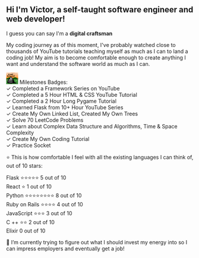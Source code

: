 ## Hi I'm Victor, a self-taught software engineer and web developer! 
I guess you can say I'm a **digital craftsman**

My coding journey as of this moment, I've probably watched close to thousands of YouTube tutorials teaching myself as much as I can to land a coding job! My aim is to become comfortable enough 
to create anything I want and understand the software world as much as I can.



![Milestone badge][logo] Milestones Badges: <br>
  ✓ Completed a Framework Series on YouTube  <br>
  ✓ Completed a 5 Hour HTML & CSS YouTube Tutorial  <br>
  ✓ Completed a 2 Hour Long Pygame Tutorial <br>
  ✓ Learned Flask from 10+ Hour YouTube Series  <br>
  ✓ Create My Own Linked List, Created My Own Trees  <br>
  ✓ Solve 70 LeetCode Problems  <br>
  ✓ Learn about Complex Data Structure and Algorithms, Time & Space Complexity  <br>
  ✓ Create My Own Coding Tutorial  <br>
  ✓ Practice Socket  <br>
  
⭐ This is how comfortable I feel with all the existing languages I can think of, out of 10 stars: <br>

 Flask       ⭐⭐⭐⭐⭐ 5 out of 10 <br>
 React ⭐ 1 out of 10 <br>
 Python      ⭐⭐⭐⭐⭐⭐⭐⭐ 8 out of 10 <br>
 Ruby on Rails ⭐⭐⭐⭐ 4 out of 10 <br>
 JavaScript ⭐⭐⭐ 3 out of 10 <br>
 C ++ ⭐⭐ 2 out of 10 <br>
 Elixir 0 out of 10 <br>
 
🔭 I’m currently trying to figure out what I should invest my energy into so I can impress employers and eventually get a job!





[logo]: https://github.com/ghorus/ghorus/blob/main/milestone.png "Logo Title Text 2"


<!--
**ghorus/ghorus** is a ✨ _special_ ✨ repository because its `README.md` (this file) appears on your GitHub profile.

Here are some ideas to get you started:

- 🔭 I’m currently working on ...
- 🌱 I’m currently learning ...
- 👯 I’m looking to collaborate on ...

- ⚡ Fun fact: ...
-->
